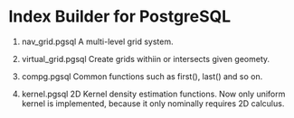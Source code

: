 # Index Builder for PostgreSQL
1. nav_grid.pgsql
A multi-level grid system.

2. virtual_grid.pgsql
Create grids withiin or intersects given geomety.

3. compg.pgsql
Common functions such as first(), last() and so on.

4. kernel.pgsql
2D Kernel density estimation functions. Now only uniform kernel is implemented, because it only nominally requires 2D calculus.


